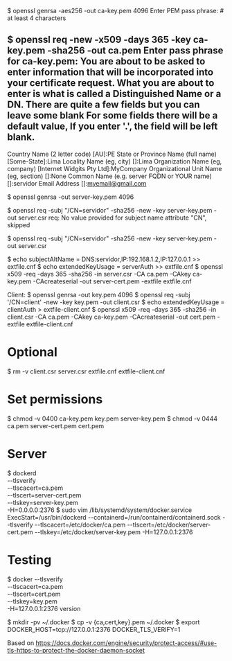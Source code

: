 $ openssl genrsa -aes256 -out ca-key.pem 4096
Enter PEM pass phrase: # at least 4 characters

$ openssl req -new -x509 -days 365 -key ca-key.pem -sha256 -out ca.pem
Enter pass phrase for ca-key.pem:
You are about to be asked to enter information that will be incorporated
into your certificate request.
What you are about to enter is what is called a Distinguished Name or a DN.
There are quite a few fields but you can leave some blank
For some fields there will be a default value,
If you enter '.', the field will be left blank.
-----
Country Name (2 letter code) [AU]:PE
State or Province Name (full name) [Some-State]:Lima
Locality Name (eg, city) []:Lima
Organization Name (eg, company) [Internet Widgits Pty Ltd]:MyCompany
Organizational Unit Name (eg, section) []:None
Common Name (e.g. server FQDN or YOUR name) []:servidor
Email Address []:myemail@gmail.com

$ openssl genrsa -out server-key.pem 4096

$ openssl req -subj "/CN=servidor" -sha256 -new -key server-key.pem -out server.csr
req: No value provided for subject name attribute "CN", skipped

$ openssl req -subj "/CN=servidor" -sha256 -new -key server-key.pem -out server.csr 

$ echo subjectAltName = DNS:servidor,IP:192.168.1.2,IP:127.0.0.1 >> extfile.cnf
$ echo extendedKeyUsage = serverAuth >> extfile.cnf
$ openssl x509 -req -days 365 -sha256 -in server.csr -CA ca.pem -CAkey ca-key.pem -CAcreateserial -out server-cert.pem -extfile extfile.cnf


Client:
$ openssl genrsa -out key.pem 4096
$ openssl req -subj '/CN=client' -new -key key.pem -out client.csr
$ echo extendedKeyUsage = clientAuth > extfile-client.cnf
$ openssl x509 -req -days 365 -sha256 -in client.csr -CA ca.pem -CAkey ca-key.pem -CAcreateserial -out cert.pem -extfile extfile-client.cnf

# Optional
$ rm -v client.csr server.csr extfile.cnf extfile-client.cnf

# Set permissions
$ chmod -v 0400 ca-key.pem key.pem server-key.pem
$ chmod -v 0444 ca.pem server-cert.pem cert.pem

# Server
$ dockerd \
    --tlsverify \
    --tlscacert=ca.pem \
    --tlscert=server-cert.pem \
    --tlskey=server-key.pem \
    -H=0.0.0.0:2376
$ sudo vim /lib/systemd/system/docker.service
ExecStart=/usr/bin/dockerd --containerd=/run/containerd/containerd.sock --tlsverify --tlscacert=/etc/docker/ca.pem --tlscert=/etc/docker/server-cert.pem --tlskey=/etc/docker/server-key.pem -H=127.0.0.1:2376

# Testing
$ docker --tlsverify \
    --tlscacert=ca.pem \
    --tlscert=cert.pem \
    --tlskey=key.pem \
    -H=127.0.0.1:2376 version

$ mkdir -pv ~/.docker
$ cp -v {ca,cert,key}.pem ~/.docker
$ export DOCKER_HOST=tcp://127.0.0.1:2376 DOCKER_TLS_VERIFY=1

Based on https://docs.docker.com/engine/security/protect-access/#use-tls-https-to-protect-the-docker-daemon-socket
